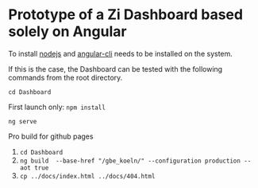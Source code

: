 # Prototype of a Zi Dashboard based solely on Angular

To install [nodejs](https://nodejs.org/en/download/) and [angular-cli](https://cli.angular.io/) needs to be installed on the system.

If this is the case, the Dashboard can be tested with the following commands from the root directory.

`cd Dashboard`

First launch only: `npm install`

`ng serve`

Pro build for github pages

1. `cd Dashboard`
2. `ng build  --base-href "/gbe_koeln/" --configuration production --aot true`
3. `cp ../docs/index.html ../docs/404.html`